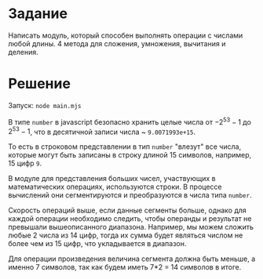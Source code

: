 # Задание
Написать модуль, который способен выполнять операции с числами любой длины.
4 метода для сложения, умножения, вычитания и деления.

# Решение
Запуск: `node main.mjs`

В типе `number` в javascript безопасно хранить целые числа от $-2^{53} - 1$ до $2^{53} - 1$, что в десятичной записи числа ~ `9.0071993e+15`.

То есть в строковом представлении в тип `number` "влезут" все числа, которые могут быть записаны в строку длиной 15 символов, например, 15 цифр `9`.


В модуле для представления больших чисел, участвующих в математических операциях, используются строки. В процессе вычислений они сегментируются и преобразуются в числа типа `number`. 

Скорость операций выше, если данные сегменты больше, однако для каждой операции необходимо следить, чтобы операнды и результат не превышали вышеописанного диапазона. Например, мы можем сложить любые 2 числа из 14 цифр, тогда их сумма будет являться числом не более чем из 15 цифр, что укладывается в диапазон.

Для операции произведения величина сегмента должна быть меньше, а именно 7 символов, так как будем иметь 7*2 = 14 символов в итоге.